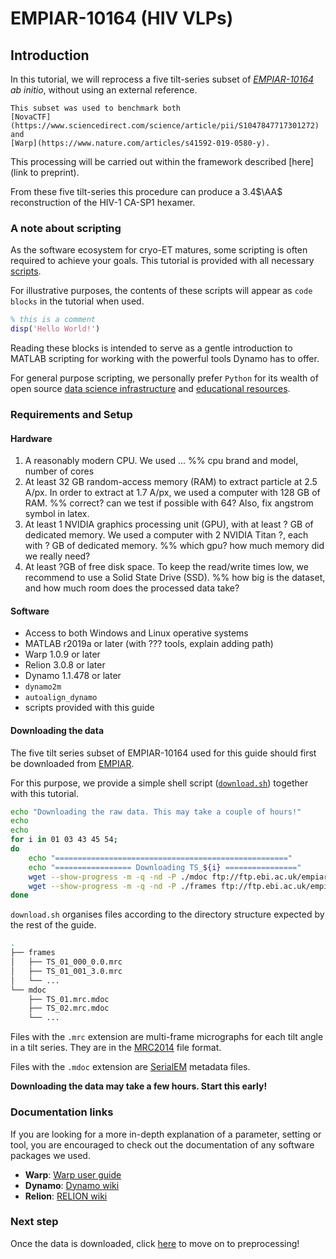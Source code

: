 # EMPIAR-10164 (HIV VLPs)

## Introduction

In this tutorial, we will reprocess a five tilt-series subset of 
[*EMPIAR-10164*](https://www.ebi.ac.uk/pdbe/emdb/empiar/entry/10164/) *ab initio*, without using an external reference.

```{note}
This subset was used to benchmark both 
[NovaCTF](https://www.sciencedirect.com/science/article/pii/S1047847717301272)
and 
[Warp](https://www.nature.com/articles/s41592-019-0580-y).
```


This processing will be carried out within the framework described [here](link to preprint).

From these five tilt-series this procedure can produce a 3.4$\AA$ reconstruction 
of the HIV-1 CA-SP1 hexamer.

### A note about scripting
As the software ecosystem for cryo-ET matures, some scripting is often required to achieve your goals. 
This tutorial is provided with all necessary [scripts](../../../../scripts).

For illustrative purposes, the contents of these scripts will appear as `code blocks` in the tutorial when used. 

```matlab
% this is a comment
disp('Hello World!')
```

Reading these blocks is intended to serve as a gentle introduction to MATLAB scripting for working with
the powerful tools Dynamo has to offer. 

For general purpose scripting, we personally prefer `Python` for its wealth of open source
[data science infrastructure](https://www.scipy.org/) 
and 
[educational resources](https://www.youtube.com/watch?v=5rNu16O3YNE&t=4103s).

### Requirements and Setup

#### Hardware

1. A reasonably modern CPU. We used ...
%% cpu brand and model, number of cores
2. At least 32 GB random-access memory (RAM) to extract particle at 2.5 A/px. In order to extract at 1.7 A/px, we used a computer with 128 GB of RAM.
%% correct? can we test if possible with 64? Also, fix angstrom symbol in latex.
3. At least 1 NVIDIA graphics processing unit (GPU), with at least ? GB of dedicated memory. We used a computer with 2 NVIDIA Titan ?, each with ? GB of dedicated memory.
%% which gpu? how much memory did we really need?
4. At least ?GB of free disk space. To keep the read/write times low, we recommend to use a Solid State Drive (SSD).
%% how big is the dataset, and how much room does the processed data take?


#### Software

- Access to both Windows and Linux operative systems
- MATLAB r2019a or later (with ??? tools, explain adding path)
- Warp 1.0.9 or later
- Relion 3.0.8 or later
- Dynamo 1.1.478 or later
- `dynamo2m`
- `autoalign_dynamo`
- scripts provided with this guide

#### Downloading the data
The five tilt series subset of EMPIAR-10164 used for this guide should first be downloaded from 
[EMPIAR](https://www.ebi.ac.uk/pdbe/emdb/empiar/entry/10164/). 

For this purpose, we provide a simple shell script 
([`download.sh`](../../../../scripts/download.sh)) together with this tutorial.

```bash
echo "Downloading the raw data. This may take a couple of hours!"
echo
echo
for i in 01 03 43 45 54;
do
    echo "===================================================="
    echo "================= Downloading TS_${i} ================"
    wget --show-progress -m -q -nd -P ./mdoc ftp://ftp.ebi.ac.uk/empiar/world_availability/10164/data/mdoc-files/TS_${i}.mrc.mdoc;
    wget --show-progress -m -q -nd -P ./frames ftp://ftp.ebi.ac.uk/empiar/world_availability/10164/data/frames/TS_${i}_*.mrc;
done

```

`download.sh` organises files according to the directory structure expected by the rest of the guide.

```bash
.
├── frames
│   ├── TS_01_000_0.0.mrc
│   ├── TS_01_001_3.0.mrc
│   └── ...
└── mdoc
    ├── TS_01.mrc.mdoc
    ├── TS_02.mrc.mdoc
    └── ...
```

Files with the `.mrc` extension are multi-frame micrographs for each tilt angle in a tilt series. 
They are in the [MRC2014](https://www.ccpem.ac.uk/mrc_format/mrc2014.php) file format.

Files with the `.mdoc` extension are [SerialEM](https://bio3d.colorado.edu/SerialEM/) metadata files.

**Downloading the data may take a few hours. Start this early!**

### Documentation links
If you are looking for a more in-depth explanation of a parameter, setting or tool, you are encouraged to check out the documentation of any software packages we used.

- **Warp**: [Warp user guide](http://www.warpem.com/warp/?page_id=51)
- **Dynamo**: [Dynamo wiki](https://www.wiki.dynamo.biozentrum.unibas.ch/w/index.php/)
- **Relion**: [RELION wiki](https://www3.mrc-lmb.cam.ac.uk/relion/index.php/Main_Page)


### Next step
Once the data is downloaded, click [here](preprocessing.md) to move on to preprocessing!

